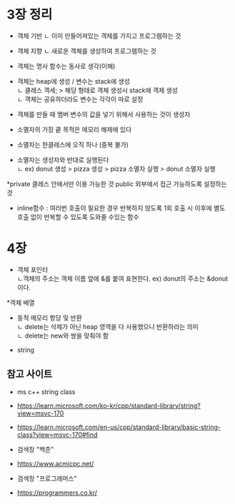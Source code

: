 # 3장 정리
* 객체 기반
  ㄴ 이미 만들어져있는 객체를 가지고 프로그렘하는 것
  
* 객체 지향
  ㄴ 새로운 객체를 생성하여 프로그렘하는 것
   
* 객체는 명사 함수는 동사로 생각(이해)
   
* 객체는 heap에 생성 / 변수는 stack에 생성   
  ㄴ 클레스 객세; > 해당 형태로 객체 생성시 stack에 객체 생성   
  ㄴ 객체는 공유하더라도 변수는 각각이 따로 설정
   
* 객체를 만들 때 멤버 변수의 값을 넣기 위해서 사용하는 것이 생성자
   
* 소멸자의 가장 킅 목적은 메모리 해제에 있다
* 소멸자는 한클레스에 오직 하나 (중복 불가)
* 소멸자는 생성자와 반대로 실행된다   
  ㄴ ex) donut 생성 > pizza 생성 > pizza 소멸자 실행 > donut 소멸자 실행
   
*private  클레스 안에서만 이용 가능한 것
public 외부에서 접근 가능하도록 설정하는 것
   
* inline함수 : 여러번 호출이 필요한 경우 반복하지 않도록 1회 호출 시 이후에 별도 호출 없이 반복할 수 있도록 도와줄 수있는 함수

# 4장 

* 객체 포인터   
  ㄴ객체의 주소는 객체 이름 앞에 &를 붙여 표현한다. ex) donut의 주소는 &donut 이다.

*객체 배열
   
* 동적 메모리 항당 및 반환   
ㄴ delete는 삭제가 아닌 heap 영역을 다 사용했으니 반환하라는 의미   
ㄴ delete는 new와 쌍을 맞춰야 함   
   
* string
   
## 참고 사이트   
* ms c++ string class   
* https://learn.microsoft.com/ko-kr/cpp/standard-library/string?view=msvc-170   
* https://learn.microsoft.com/en-us/cpp/standard-library/basic-string-class?view=msvc-170#find

   
* 검색창 "백준"   
* https://www.acmicpc.net/

   
* 검색창 "프로그레머스"
* https://programmers.co.kr/
  
